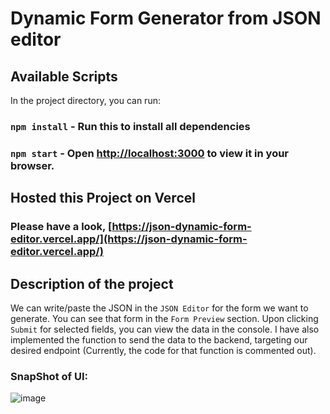 # Dynamic Form Generator from JSON editor

## Available Scripts

In the project directory, you can run:

### `npm install` - Run this to install all dependencies 

### `npm start` - Open [http://localhost:3000](http://localhost:3000) to view it in your browser.

## Hosted this Project on Vercel

### Please have a look, [https://json-dynamic-form-editor.vercel.app/](https://json-dynamic-form-editor.vercel.app/)

## Description of the project

We can write/paste the JSON in the `JSON Editor` for the form we want to generate. You can see that form in the `Form Preview` section. Upon clicking `Submit` for selected fields, you can view the data in the console. I have also implemented the function to send the data to the backend, targeting our desired endpoint (Currently, the code for that function is commented out).

### SnapShot of UI:
![image](https://github.com/mr-jay-250/Frontend-Assignment/assets/64847529/3a3e74b9-3c8c-4b69-a2d2-8d8c5c410b27)

